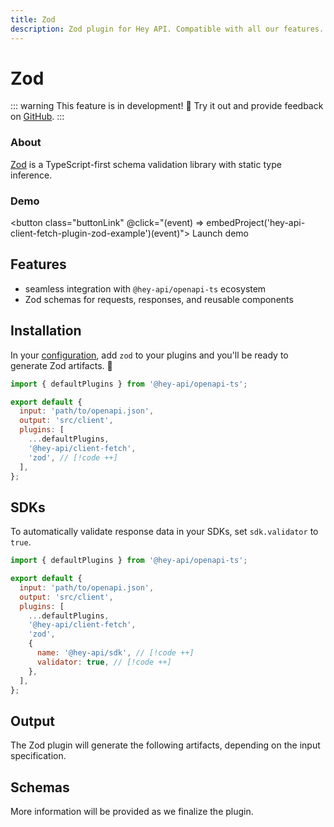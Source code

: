 ```yaml
---
title: Zod
description: Zod plugin for Hey API. Compatible with all our features.
---
```


<script setup>
import { embedProject } from '../../embed'
</script>

# Zod

::: warning
This feature is in development! :tada: Try it out and provide feedback on [GitHub](https://github.com/hey-api/openapi-ts/issues/876).
:::

### About

[Zod](https://zod.dev/) is a TypeScript-first schema validation library with static type inference.

### Demo

<button class="buttonLink" @click="(event) => embedProject('hey-api-client-fetch-plugin-zod-example')(event)">
Launch demo
</button>

## Features

- seamless integration with `@hey-api/openapi-ts` ecosystem
- Zod schemas for requests, responses, and reusable components

## Installation

In your [configuration](/openapi-ts/get-started), add `zod` to your plugins and you'll be ready to generate Zod artifacts. :tada:

```js
import { defaultPlugins } from '@hey-api/openapi-ts';

export default {
  input: 'path/to/openapi.json',
  output: 'src/client',
  plugins: [
    ...defaultPlugins,
    '@hey-api/client-fetch',
    'zod', // [!code ++]
  ],
};
```

## SDKs

To automatically validate response data in your SDKs, set `sdk.validator` to `true`.

```js
import { defaultPlugins } from '@hey-api/openapi-ts';

export default {
  input: 'path/to/openapi.json',
  output: 'src/client',
  plugins: [
    ...defaultPlugins,
    '@hey-api/client-fetch',
    'zod',
    {
      name: '@hey-api/sdk', // [!code ++]
      validator: true, // [!code ++]
    },
  ],
};
```

## Output

The Zod plugin will generate the following artifacts, depending on the input specification.

## Schemas

More information will be provided as we finalize the plugin.

<!--@include: ../../examples.md-->
<!--@include: ../../sponsors.md-->
